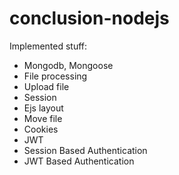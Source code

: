 # conclusion-nodejs
Implemented stuff:
- Mongodb, Mongoose
- File processing
- Upload file
- Session
- Ejs layout
- Move file
- Cookies
- JWT
- Session Based Authentication
- JWT Based Authentication

